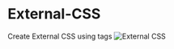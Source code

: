 # External-CSS
Create External CSS using tags
![External CSS](https://user-images.githubusercontent.com/81771773/116224078-a7969380-a769-11eb-9c06-1dbc8caf34ea.PNG)
